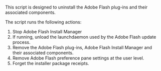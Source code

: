 This script is designed to uninstall the Adobe Flash plug-ins and their associated components.

The script runs the following actions:

1. Stop Adobe Flash Install Manager
2. If running, unload the launchdaemon used by the Adobe Flash update process.
3. Remove the Adobe Flash plug-ins, Adobe Flash Install Manager and their associated components.
4. Remove Adobe Flash preference pane settings at the user level.
5. Forget the installer package receipts.